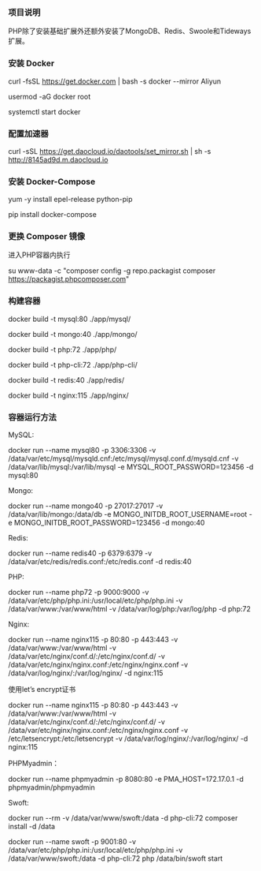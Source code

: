 ### 项目说明

PHP除了安装基础扩展外还额外安装了MongoDB、Redis、Swoole和Tideways扩展。

### 安装 Docker

curl -fsSL https://get.docker.com | bash -s docker --mirror Aliyun

usermod -aG docker  root

systemctl start docker

### 配置加速器

curl -sSL https://get.daocloud.io/daotools/set_mirror.sh | sh -s http://8145ad9d.m.daocloud.io

### 安装 Docker-Compose

yum -y install epel-release python-pip

pip install docker-compose

### 更换 Composer 镜像

进入PHP容器内执行

su www-data -c "composer config -g repo.packagist composer https://packagist.phpcomposer.com"

### 构建容器

docker build -t mysql:80 ./app/mysql/

docker build -t mongo:40 ./app/mongo/

docker build -t php:72 ./app/php/

docker build -t php-cli:72 ./app/php-cli/

docker build -t redis:40 ./app/redis/

docker build -t nginx:115 ./app/nginx/

### 容器运行方法

MySQL:

docker run --name mysql80 -p 3306:3306 -v /data/var/etc/mysql/mysqld.cnf:/etc/mysql/mysql.conf.d/mysqld.cnf -v /data/var/lib/mysql:/var/lib/mysql -e MYSQL_ROOT_PASSWORD=123456 -d mysql:80

Mongo:

docker run --name mongo40 -p 27017:27017 -v /data/var/lib/mongo:/data/db -e MONGO_INITDB_ROOT_USERNAME=root -e MONGO_INITDB_ROOT_PASSWORD=123456 -d mongo:40

Redis:

docker run --name redis40 -p 6379:6379 -v /data/var/etc/redis/redis.conf:/etc/redis.conf -d redis:40

PHP:

docker run --name php72 -p 9000:9000 -v /data/var/etc/php/php.ini:/usr/local/etc/php/php.ini -v /data/var/www:/var/www/html -v /data/var/log/php:/var/log/php -d php:72

Nginx:

docker run --name nginx115 -p 80:80 -p 443:443 -v /data/var/www:/var/www/html -v /data/var/etc/nginx/conf.d/:/etc/nginx/conf.d/ -v /data/var/etc/nginx/nginx.conf:/etc/nginx/nginx.conf -v /data/var/log/nginx/:/var/log/nginx/ -d nginx:115

使用let’s encrypt证书

docker run --name nginx115 -p 80:80 -p 443:443 -v /data/var/www:/var/www/html -v /data/var/etc/nginx/conf.d/:/etc/nginx/conf.d/ -v /data/var/etc/nginx/nginx.conf:/etc/nginx/nginx.conf -v /etc/letsencrypt:/etc/letsencrypt -v /data/var/log/nginx/:/var/log/nginx/ -d nginx:115

PHPMyadmin：

docker run --name phpmyadmin -p 8080:80 -e PMA_HOST=172.17.0.1 -d phpmyadmin/phpmyadmin

Swoft:

docker run --rm -v /data/var/www/swoft:/data -d php-cli:72 composer install -d /data

docker run --name swoft -p 9001:80 -v /data/var/etc/php/php.ini:/usr/local/etc/php/php.ini -v /data/var/www/swoft:/data -d php-cli:72 php /data/bin/swoft start

